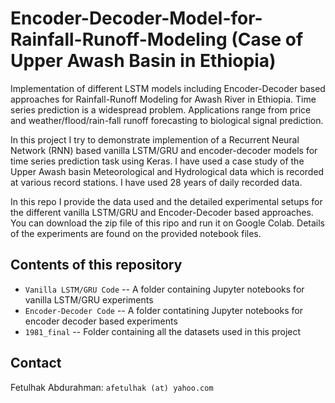 # Encoder-Decoder-Model-for-Rainfall-Runoff-Modeling (Case of Upper Awash Basin in Ethiopia)
Implementation of different LSTM models including Encoder-Decoder based approaches for Rainfall-Runoff Modeling for Awash River in Ethiopia.
Time series prediction is a widespread problem. Applications range from price and weather/flood/rain-fall runoff forecasting to biological signal prediction.

In this project I try to demonstrate implemention of a Recurrent Neural Network (RNN) based vanilla LSTM/GRU and encoder-decoder models for time series prediction task using Keras. I have used a case study of the Upper Awash basin Meteorological and Hydrological data which is recorded at various record stations. I have used 28 years of daily recorded data.

In this repo I provide the data used and the detailed experimental setups for the different vanilla LSTM/GRU and Encoder-Decoder based approaches. You can download the zip file of this ripo and run it on Google Colab. Details of the experiments are found on the provided notebook files.

## Contents of this repository
- `Vanilla LSTM/GRU Code` -- A folder containing Jupyter notebooks for vanilla LSTM/GRU experiments 
- `Encoder-Decoder Code` -- A folder contatining Jupyter notebooks for encoder decoder based experiments
- `1981_final` -- Folder containing all the datasets used in this project


## Contact
Fetulhak Abdurahman: `afetulhak (at) yahoo.com`
